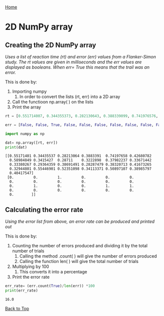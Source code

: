 <a href="https://mayadickson.github.io/Portfolio/">Home</a>


# 2D NumPy array
## Creating the 2D NumPy array
*Uses a list of reaction time (rt) and error (err) values from a Flanker-Simon study. The rt values are given in milliseconds and the err values are displayed as booleans. When err= True this means that the trail was an error.*

This is done by:

1. Importing numpy
    1. In order to convert the lists (rt, err) into a 2D array
2. Call the functioon np.array( ) on the lists
3. Print the array


```python
rt = [0.551714007, 0.344355373, 0.282130643, 0.388339099, 0.741976576, 0.426807824, 0.589848489, 0.341542697, 0.287110004, 0.322289797, 0.379822366, 0.336714422, 0.333802666, 0.293643588, 0.386914908, 0.282874789, 0.383207132, 0.416732649, 0.329448009, 0.554469006, 0.523510978, 0.341133708, 0.508971072, 0.389857974, 0.404175466]

err = [False, False, True, False, False, False, False, False, False, False, False, False, False, True, False, False, True, True, False, False, False, False, False, False, False]
```


```python
import numpy as np

dat= np.array([rt, err])
print(dat)
```

    [[0.55171401 0.34435537 0.28213064 0.3883391  0.74197658 0.42680782
      0.58984849 0.3415427  0.28711    0.3222898  0.37982237 0.33671442
      0.33380267 0.29364359 0.38691491 0.28287479 0.38320713 0.41673265
      0.32944801 0.55446901 0.52351098 0.34113371 0.50897107 0.38985797
      0.40417547]
     [0.         0.         1.         0.         0.         0.
      0.         0.         0.         0.         0.         0.
      0.         1.         0.         0.         1.         1.
      0.         0.         0.         0.         0.         0.
      0.        ]]


## Calculating the error rate
*Using the error list from above, an error rate can be produced and printed out*

This is done by:
1. Counting the number of errors produced and dividing it by the total number of trials
    1. Calling the method .count( ) will give the number of errors produced
    2. Calling the function len( ) will give the total number of trials
2. Multiplying by 100
    1. This converts it into a percentage
3. Print the error rate


```python
err_rate= (err.count(True)/len(err)) *100
print(err_rate)
```

    16.0


<a href="https://mayadickson.github.io/Portfolio/A2_np2.html">Back to Top</a>
